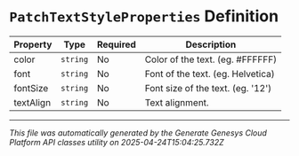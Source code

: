 # `PatchTextStyleProperties` Definition

| Property | Type | Required | Description |
|----------|------|----------|-------------|
| color | `string` | No | Color of the text. (eg. #FFFFFF) |
| font | `string` | No | Font of the text. (eg. Helvetica) |
| fontSize | `string` | No | Font size of the text. (eg. '12') |
| textAlign | `string` | No | Text alignment. |

---

*This file was automatically generated by the Generate Genesys Cloud Platform API classes utility on 2025-04-24T15:04:25.732Z*
